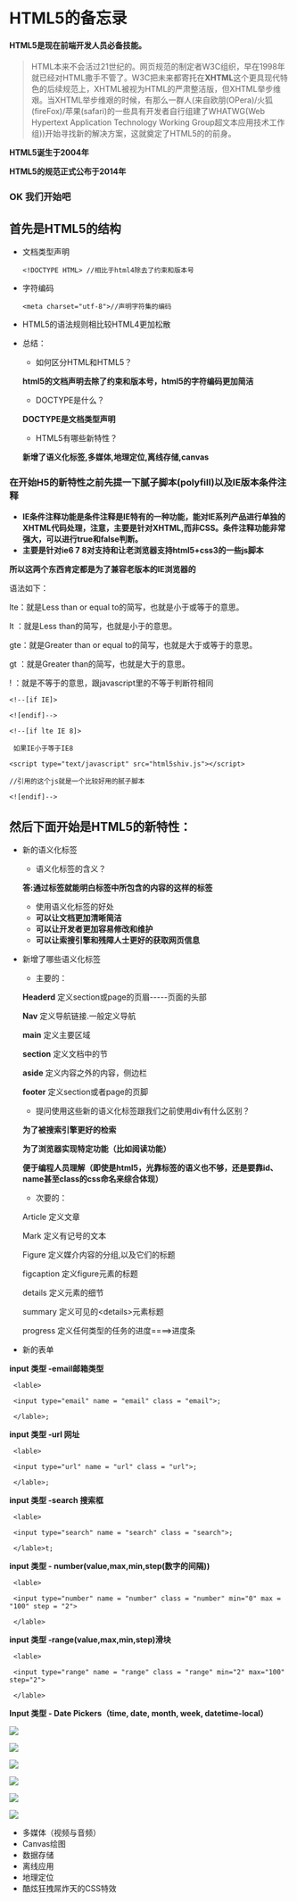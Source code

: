 # HTML5的备忘录

#### HTML5是现在前端开发人员必备技能。

> HTML本来不会活过21世纪的。网页规范的制定者W3C组织，早在1998年就已经对HTML撒手不管了。W3C把未来都寄托在**XHTML**这个更具现代特色的后续规范上，XHTML被视为HTML的严肃整洁版，但XHTML举步维艰。当XHTML举步维艰的时候，有那么一群人\(来自欧朋\(OPera\)\/火狐\(fireFox\)\/苹果\(safari\)的一些具有开发者自行组建了WHATWG\(Web Hypertext Application Technology Working Group超文本应用技术工作组\)\)开始寻找新的解决方案，这就奠定了HTML5的的前身。

**HTML5诞生于2004年**

**HTML5的规范正式公布于2014年**

### OK 我们开始吧

## 首先是HTML5的结构

* 文档类型声明

  ```text
  <!DOCTYPE HTML> //相比于html4除去了约束和版本号
  ```

* 字符编码

  ```text
  <meta charset="utf-8">//声明字符集的编码
  ```

* HTML5的语法规则相比较HTML4更加松散
* 总结：

  * 如何区分HTML和HTML5？

  **html5的文档声明去除了约束和版本号，html5的字符编码更加简洁**

  * DOCTYPE是什么？

  **DOCTYPE是文档类型声明**

  * HTML5有哪些新特性？

  **新增了语义化标签,多媒体,地理定位,离线存储,canvas**

### 在开始H5的新特性之前先提一下腻子脚本\(polyfill\)以及IE版本条件注释

* **IE条件注释功能是条件注释是IE特有的一种功能，能对IE系列产品进行单独的XHTML代码处理，注意，主要是针对XHTML,而非CSS。条件注释功能非常强大，可以进行true和false判断。**
* **主要是针对ie6 7 8对支持和让老浏览器支持html5+css3的一些js脚本**

**所以这两个东西肯定都是为了兼容老版本的IE浏览器的**

语法如下：

lte：就是Less than or equal to的简写，也就是小于或等于的意思。

lt ：就是Less than的简写，也就是小于的意思。

gte：就是Greater than or equal to的简写，也就是大于或等于的意思。

gt ：就是Greater than的简写，也就是大于的意思。

! ：就是不等于的意思，跟javascript里的不等于判断符相同

```text
<!--[if IE]>

<![endif]-->

<!--[if lte IE 8]>

 如果IE小于等于IE8

<script type="text/javascript" src="html5shiv.js"></script>

//引用的这个js就是一个比较好用的腻子脚本

<![endif]-->
```

## 然后下面开始是HTML5的新特性：

* 新的语义化标签

  * 语义化标签的含义？

  **答:通过标签就能明白标签中所包含的内容的这样的标签**

  * 使用语义化标签的好处
  * **可以让文档更加清晰简洁**
  * **可以让开发者更加容易修改和维护**
  * **可以让索搜引擎和残障人士更好的获取网页信息**

* 新增了哪些语义化标签

  * 主要的：

  **Headerd** 定义section或page的页眉-----页面的头部

  **Nav** 定义导航链接.一般定义导航

  **main** 定义主要区域

  **section** 定义文档中的节

  **aside** 定义内容之外的内容，侧边栏

  **footer** 定义section或者page的页脚

  * 提问使用这些新的语义化标签跟我们之前使用div有什么区别？

  **为了被搜索引擎更好的检索**

  **为了浏览器实现特定功能（比如阅读功能）**

  **便于编程人员理解（即使是html5，光靠标签的语义也不够，还是要靠id、name甚至class的css命名来综合体现）**

  * 次要的：

  Article 定义文章

  Mark 定义有记号的文本

  Figure 定义媒介内容的分组,以及它们的标题

  figcaption 定义figure元素的标题

  details 定义元素的细节

  summary 定义可见的&lt;details&gt;元素标题

  progress 定义任何类型的任务的进度====&gt;进度条

* 新的表单

**input 类型 -email邮箱类型** 

```text
 <lable>

 <input type="email" name = "email" class = "email">;

 </lable>;
```

**input 类型 -url 网址**

```text
 <lable>

 <input type="url" name = "url" class = "url">;

 </lable>;
```

 **input 类型 -search 搜索框**

```text
 <lable>

 <input type="search" name = "search" class = "search">;

 </lable>t;
```

 **input 类型 - number\(value,max,min,step\(数字的间隔\)\)**

```text
 <lable>

 <input type="number" name = "number" class = "number" min="0" max = "100" step = "2">

 </lable>
```

 **input 类型 -range\(value,max,min,step\)滑块**

```text
 <lable>

 <input type="range" name = "range" class = "range" min="2" max="100" step="2">

 </lable>
```

**Input 类型 - Date Pickers（time, date, month, week, datetime-local）**

![](https://github.com/luggege/book/tree/f7d098fe1f889ccf3b383f621c0b48c599f5fdd3/assets/00.png)

![](https://github.com/luggege/book/tree/f7d098fe1f889ccf3b383f621c0b48c599f5fdd3/assets/11.png)

![](https://github.com/luggege/book/tree/f7d098fe1f889ccf3b383f621c0b48c599f5fdd3/assets/22.png)

![](https://github.com/luggege/book/tree/f7d098fe1f889ccf3b383f621c0b48c599f5fdd3/assets/33.png)

![](https://github.com/luggege/book/tree/f7d098fe1f889ccf3b383f621c0b48c599f5fdd3/assets/44.png)

![](https://github.com/luggege/book/tree/f7d098fe1f889ccf3b383f621c0b48c599f5fdd3/assets/66.png)

* 多媒体（视频与音频）
* Canvas绘图
* 数据存储
* 离线应用
* 地理定位
* 酷炫狂拽屌炸天的CSS特效

